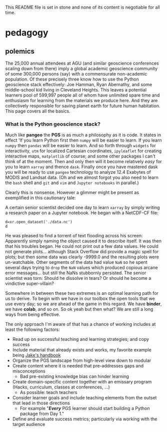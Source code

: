 This README file is set in stone and none of its content is negotiable for all time. 

# pedagogy


## polemics

The 25,000 annual attendees at AGU (and similar geoscience conferences scaling down from there) imply a 
global academic geoscience community of some 300,000 persons (say) with a commensurate non-academic 
population. Of these precisely three know how to use the Python geoscience stack effectively: Joe Hamman, 
Ryan Abernathy, and some middle-school kid living in Cleveland Heights. This leaves a potential learners pool
of 599,997 people all of whom have unlimited spare time and enthusiasm for learning from the materials
we produce here. And they are collectively responsible for saving planet earth for future human habitation.
This page covers all the basics. 


### What is the Python geoscience stack? 


Much like **pangeo** the **PGS** is as much a philosophy as it is code. It states in effect 'If you learn
Python first then `numpy` will be easier to learn. If you learn `numpy` then `pandas` will be easier to 
learn. And so forth through `widgets` for interactivity, `utm` for localized Cartesian coordinates, 
`ipyleaflet` for creating interactive maps, `matplotlib` of course; and some other packages I can't think of at the moment. 
Then and only then will it become relatively *easy* for you to learn `xarray` and thence `dask`. Finally
once you have mastered dask you will be ready to use `pangeo` technology to analyze 12.4 Exabytes of 
MODIS and Landsat data. (Oh and we almost forgot you also need to learn the `bash` shell and `git`
and `vim` and `Jupyter notebooks` in parallel.)


Clearly this is nonsense. However a glimmer might be present as exemplified in this cautionary tale: 


A certain senior scientist decided one day to learn `xarray` by simply writing a research paper on a Jupyter 
notebook. He began with a NetCDF-CF file:

```
d=xr.open_dataset('./data.nc')
d
```

He was pleased to find a torrent of text flooding across his screen:  Apparently simply naming the object caused it 
to describe itself. It was then that his troubles began. He could not print out a few data values. He could not 
generate plots... although Stack Overflow did provide a magic spell for plots; but then some data was clearly -9999.0
and the resulting plots were un-watchable. Other segments of the data had value `NaN` so he spent several days 
trying to `drop` the `NaN` values which produced copious arcane error messages... but still the NaNs stubbornly
persisted. The senior scientist was torn: Should he dissolve in tears? Or should he become a vindictive super-villain? 


Somewhere in between these two extremes is an optimal learning path for us to derive. To begin with we have in our
toolbox the open tools that we use every day; so we are ahead of the game in this regard. We have **binder**, we
have **colab**, and so on. So ok yeah but then what? We are still a long ways from being effective. 


The only approach I'm aware of that has a chance of working includes at least the following factors:


- Read up on successful teaching and learning strategies; and copy success
- Include material that already exists and works, my favorite example being 
[Jake's handbook](https://jakevdp.github.io/PythonDataScienceHandbook/)
- Organize the PGS landscape from high-level view down to modular
- Create content where it is needed that pre-addresses gaps and misconceptions
  - Bad pre-existing knowledge bias can hinder learning
- Create domain-specific content together with an emissary program (Hacks, curriculum, classes at conferences, ...)
  - As possible: teach teachers
- Consider learner goals and include teaching elements from the outset that lead in those directions
  - For example "***Every*** PGS learner should start building a Python package from Day 1."
- Define and evaluate success metrics; particularly via working with the target audience
  


